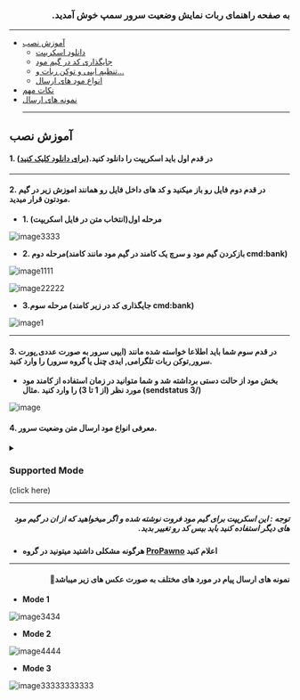 ### <div dir="rtl">به صفحه راهنمای ربات نمایش وضعیت سرور سمپ خوش آمدید.</div>
***
* [آموزش نصب](#%D8%A2%D9%85%D9%88%D8%B2%D8%B4-%D9%86%D8%B5%D8%A8)
  * [دانلود اسکریپت](#1-%D8%AF%D8%B1-%D9%82%D8%AF%D9%85-%D8%A7%D9%88%D9%84-%D8%A8%D8%A7%DB%8C%D8%AF-%D8%A7%D8%B3%DA%A9%D8%B1%DB%8C%D9%BE%D8%AA-%D8%B1%D8%A7-%D8%AF%D8%A7%D9%86%D9%84%D9%88%D8%AF-%DA%A9%D9%86%DB%8C%D8%AF%D8%A8%D8%B1%D8%A7%DB%8C-%D8%AF%D8%A7%D9%86%D9%84%D9%88%D8%AF-%DA%A9%D9%84%DB%8C%DA%A9-%DA%A9%D9%86%DB%8C%D8%AF)
  * [جایگذاری کد در گیم مود](#2-%D8%AF%D8%B1-%D9%82%D8%AF%D9%85-%D8%AF%D9%88%D9%85-%D9%81%D8%A7%DB%8C%D9%84-%D8%B1%D9%88-%D8%A8%D8%A7%D8%B2-%D9%85%DB%8C%DA%A9%D9%86%DB%8C%D8%AF-%D9%88-%DA%A9%D8%AF-%D9%87%D8%A7%DB%8C-%D8%AF%D8%A7%D8%AE%D9%84-%D9%81%D8%A7%DB%8C%D9%84-%D8%B1%D9%88-%D9%87%D9%85%D8%A7%D9%86%D9%86%D8%AF-%D8%A7%D9%85%D9%88%D8%B2%D8%B4-%D8%B2%DB%8C%D8%B1-%D8%AF%D8%B1-%DA%AF%DB%8C%D9%85-%D9%85%D9%88%D8%AF%D8%AA%D9%88%D9%86-%D9%82%D8%B1%D8%A7%D8%B1-%D9%85%DB%8C%D8%AF%DB%8C%D8%AF)
  * [تنظیم ایپی و توکن ربات و...](#3-%D8%AF%D8%B1-%D9%82%D8%AF%D9%85-%D8%B3%D9%88%D9%85-%D8%B4%D9%85%D8%A7-%D8%A8%D8%A7%DB%8C%D8%AF-%D8%A7%D8%B7%D9%84%D8%A7%D8%B9%D8%A7-%D8%AE%D9%88%D8%A7%D8%B3%D8%AA%D9%87-%D8%B4%D8%AF%D9%87-%D9%85%D8%A7%D9%86%D9%86%D8%AF-%D8%A7%DB%8C%D9%BE%DB%8C-%D8%B3%D8%B1%D9%88%D8%B1-%D8%A8%D9%87-%D8%B5%D9%88%D8%B1%D8%AA-%D8%B9%D8%AF%D8%AF%DB%8C%D9%BE%D9%88%D8%B1%D8%AA-%D8%B3%D8%B1%D9%88%D8%B1%D8%AA%D9%88%DA%A9%D9%86-%D8%B1%D8%A8%D8%A7%D8%AA-%D8%AA%D9%84%DA%AF%D8%B1%D8%A7%D9%85%DB%8C-%D8%A7%DB%8C%D8%AF%DB%8C-%DA%86%D9%86%D9%84-%DB%8C%D8%A7-%DA%AF%D8%B1%D9%88%D9%87-%D8%B3%D8%B1%D9%88%D8%B1-%D9%88-%D9%85%D9%88%D8%AF-%D9%85%D9%88%D8%B1%D8%AF-%D9%86%D8%B8%D8%B1-%D8%B1%D8%A7-%D9%88%D8%A7%D8%B1%D8%AF-%DA%A9%D9%86%DB%8C%D8%AF)
  * [انواع مود های ارسال](#4-%D9%85%D8%B9%D8%B1%D9%81%DB%8C-%D8%A7%D9%86%D9%88%D8%A7%D8%B9-%D9%85%D9%88%D8%AF-%D8%A7%D8%B1%D8%B3%D8%A7%D9%84-%D9%85%D8%AA%D9%86-%D9%88%D8%B6%D8%B9%DB%8C%D8%AA-%D8%B3%D8%B1%D9%88%D8%B1)
* [نکات مهم](#%D8%AA%D9%88%D8%AC%D9%87--%D8%A7%DB%8C%D9%86-%D8%A7%D8%B3%DA%A9%D8%B1%DB%8C%D9%BE%D8%AA-%D8%A8%D8%B1%D8%A7%DB%8C-%DA%AF%DB%8C%D9%85-%D9%85%D9%88%D8%AF-%D9%81%D8%B1%D9%88%D8%AA-%D9%86%D9%88%D8%B4%D8%AA%D9%87-%D8%B4%D8%AF%D9%87-%D9%88-%D8%A7%DA%AF%D8%B1-%D9%85%DB%8C%D8%AE%D9%88%D8%A7%D9%87%DB%8C%D8%AF-%DA%A9%D9%87-%D8%A7%D8%B2-%D8%A7%D9%86-%D8%AF%D8%B1-%DA%AF%DB%8C%D9%85-%D9%85%D9%88%D8%AF-%D9%87%D8%A7%DB%8C-%D8%AF%DB%8C%DA%AF%D8%B1-%D8%A7%D8%B3%D8%AA%D9%81%D8%A7%D8%AF%D9%87-%DA%A9%D9%86%DB%8C%D8%AF-%D8%A8%D8%A7%DB%8C%D8%AF-%D8%A8%DB%8C%D8%B3-%DA%A9%D8%AF-%D8%B1%D9%88-%D8%AA%D8%BA%DB%8C%DB%8C%D8%B1-%D8%A8%D8%AF%DB%8C%D8%AF)
* [نمونه های ارسال](#%D9%86%D9%85%D9%88%D9%86%D9%87-%D9%87%D8%A7%DB%8C-%D8%A7%D8%B1%D8%B3%D8%A7%D9%84-%D9%BE%DB%8C%D8%A7%D9%85-%D8%AF%D8%B1-%D9%85%D9%88%D8%B1%D8%AF-%D9%87%D8%A7%DB%8C-%D9%85%D8%AE%D8%AA%D9%84%D9%81-%D8%A8%D9%87-%D8%B5%D9%88%D8%B1%D8%AA-%D8%B9%DA%A9%D8%B3-%D9%87%D8%A7%DB%8C-%D8%B2%DB%8C%D8%B1-%D9%85%DB%8C%D8%A8%D8%A7%D8%B4%D8%AF)
  ***
## آموزش نصب
#### 1. در قدم اول باید اسکریپت را دانلود کنید.([برای دانلود کلیک کنید](https://github.com/ProPawno/SA-MP-StatusBot/releases))
***
#### 2. در قدم دوم فایل رو باز میکنید و کد های داخل فایل رو همانند اموزش زیر در گیم مودتون قرار میدید.
  - **1. مرحله اول(انتخاب متن در فایل اسکریپت)**

![image3333](https://github.com/ProPawno/SA-MP-StatusBot/assets/128444327/31274b28-f915-415a-aaea-f6c571e2cd54)

 
- **2. مرحله دوم(بازکردن گیم مود و سرچ یک کامند در گیم مود مانند کامند cmd:bank)**


![image1111](https://github.com/ProPawno/SA-MP-StatusBot/assets/128444327/b6c6921a-1865-423e-965d-a1d6d71243ee)


![image22222](https://github.com/ProPawno/SA-MP-StatusBot/assets/128444327/50c883be-a805-4874-938e-92f2e46ae018)


- **3.مرحله سوم (جایگذاری کد در زیر کامند cmd:bank)**


![image1](https://github.com/ProPawno/SA-MP-StatusBot/assets/128444327/8a7c557c-9e08-4387-b940-1d26ba22cf3c)

***


#### 3. در قدم سوم شما باید اطلاعا خواسته شده مانند (ایپی سرور به صورت عددی,پورت سرور,توکن ربات تلگرامی, ایدی چنل یا گروه سرور) را وارد کنید.
- **بخش مود از حالت دستی برداشته شد و شما متوانید در زمان استفاده از کامند مود مورد نظر (از 1 تا 3) را وارد کنید .مثال (sendstatus 3/)**

![image](https://github.com/ProPawno/SA-MP-StatusBot/assets/128444327/bf14a60b-ca18-4acb-8001-30661075f214)



####  4. معرفی انواع مود ارسال متن وضعیت سرور.

<details markdown="1"> <summary><h3>Supported Mode</h3> (click here)</summary> 

| Mode | Message sending type |
| - | - |
| **Mode 1** | **Sending server status as text** |
| **Mode 2** | **Sending server status as an inline button** |
| **Mode 3** | **Sending server status text along with photos of online players** |
</details>

***
##### <div dir="rtl">توجه : این اسکریپت برای گیم مود فروت نوشته شده و اگر میخواهید که از ان در گیم مود های دیگر استفاده کنید باید بیس کد رو تغییر بدید.</div>
- **هرگونه مشکلی داشتید میتونید در گروه [ProPawno](https://t.me/ProPawnoGP) اعلام کنید**
***
#### <div dir="rtl">نمونه های ارسال پیام در مورد های مختلف به صورت عکس های زیر میباشد🔰</div>

- **Mode 1**


![image3434](https://github.com/ProPawno/SA-MP-StatusBot/assets/128444327/6ad475d0-4984-4b4e-afa1-ad83c39e1e13)



- **Mode 2**


![image4444](https://github.com/ProPawno/SA-MP-StatusBot/assets/128444327/74fff8ae-ef40-4b64-9f69-219b5f8506d7)


- **Mode 3**

![image33333333333](https://github.com/ProPawno/SA-MP-StatusBot/assets/128444327/024c1f14-4ce0-4fd0-9360-fbaea41ee716)


